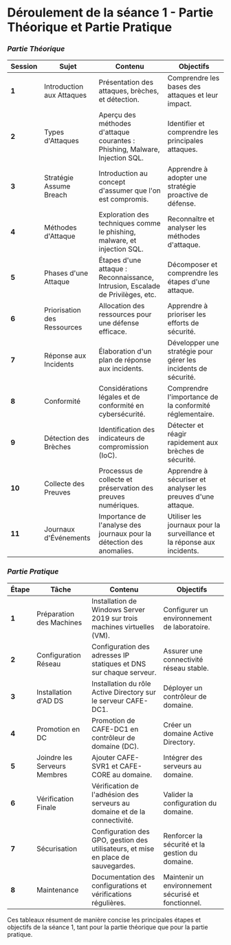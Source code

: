 # Déroulement de la séance 1 - Partie Théorique et Partie Pratique

### *Partie Théorique*

| **Session** | **Sujet** | **Contenu** | **Objectifs** |
|-------------|------------|-------------|---------------|
| **1**       | Introduction aux Attaques | Présentation des attaques, brèches, et détection. | Comprendre les bases des attaques et leur impact. |
| **2**       | Types d'Attaques | Aperçu des méthodes d'attaque courantes : Phishing, Malware, Injection SQL. | Identifier et comprendre les principales attaques. |
| **3**       | Stratégie Assume Breach | Introduction au concept d'assumer que l'on est compromis. | Apprendre à adopter une stratégie proactive de défense. |
| **4**       | Méthodes d'Attaque | Exploration des techniques comme le phishing, malware, et injection SQL. | Reconnaître et analyser les méthodes d'attaque. |
| **5**       | Phases d'une Attaque | Étapes d'une attaque : Reconnaissance, Intrusion, Escalade de Privilèges, etc. | Décomposer et comprendre les étapes d'une attaque. |
| **6**       | Priorisation des Ressources | Allocation des ressources pour une défense efficace. | Apprendre à prioriser les efforts de sécurité. |
| **7**       | Réponse aux Incidents | Élaboration d'un plan de réponse aux incidents. | Développer une stratégie pour gérer les incidents de sécurité. |
| **8**       | Conformité | Considérations légales et de conformité en cybersécurité. | Comprendre l'importance de la conformité réglementaire. |
| **9**       | Détection des Brèches | Identification des indicateurs de compromission (IoC). | Détecter et réagir rapidement aux brèches de sécurité. |
| **10**      | Collecte des Preuves | Processus de collecte et préservation des preuves numériques. | Apprendre à sécuriser et analyser les preuves d'une attaque. |
| **11**      | Journaux d'Événements | Importance de l'analyse des journaux pour la détection des anomalies. | Utiliser les journaux pour la surveillance et la réponse aux incidents. |

### *Partie Pratique*

| **Étape**   | **Tâche** | **Contenu** | **Objectifs** |
|-------------|------------|-------------|---------------|
| **1**       | Préparation des Machines | Installation de Windows Server 2019 sur trois machines virtuelles (VM). | Configurer un environnement de laboratoire. |
| **2**       | Configuration Réseau | Configuration des adresses IP statiques et DNS sur chaque serveur. | Assurer une connectivité réseau stable. |
| **3**       | Installation d'AD DS | Installation du rôle Active Directory sur le serveur CAFE-DC1. | Déployer un contrôleur de domaine. |
| **4**       | Promotion en DC | Promotion de CAFE-DC1 en contrôleur de domaine (DC). | Créer un domaine Active Directory. |
| **5**       | Joindre les Serveurs Membres | Ajouter CAFE-SVR1 et CAFE-CORE au domaine. | Intégrer des serveurs au domaine. |
| **6**       | Vérification Finale | Vérification de l'adhésion des serveurs au domaine et de la connectivité. | Valider la configuration du domaine. |
| **7**       | Sécurisation | Configuration des GPO, gestion des utilisateurs, et mise en place de sauvegardes. | Renforcer la sécurité et la gestion du domaine. |
| **8**       | Maintenance | Documentation des configurations et vérifications régulières. | Maintenir un environnement sécurisé et fonctionnel. |

Ces tableaux résument de manière concise les principales étapes et objectifs de la séance 1, tant pour la partie théorique que pour la partie pratique.
